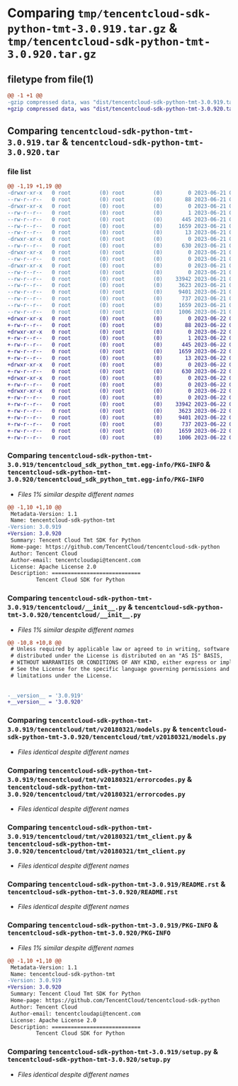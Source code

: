 # Comparing `tmp/tencentcloud-sdk-python-tmt-3.0.919.tar.gz` & `tmp/tencentcloud-sdk-python-tmt-3.0.920.tar.gz`

## filetype from file(1)

```diff
@@ -1 +1 @@
-gzip compressed data, was "dist/tencentcloud-sdk-python-tmt-3.0.919.tar", last modified: Wed Jun 21 00:39:23 2023, max compression
+gzip compressed data, was "dist/tencentcloud-sdk-python-tmt-3.0.920.tar", last modified: Thu Jun 22 00:38:07 2023, max compression
```

## Comparing `tencentcloud-sdk-python-tmt-3.0.919.tar` & `tencentcloud-sdk-python-tmt-3.0.920.tar`

### file list

```diff
@@ -1,19 +1,19 @@
-drwxr-xr-x   0 root         (0) root         (0)        0 2023-06-21 00:39:23.000000 tencentcloud-sdk-python-tmt-3.0.919/
--rw-r--r--   0 root         (0) root         (0)       88 2023-06-21 00:39:23.000000 tencentcloud-sdk-python-tmt-3.0.919/setup.cfg
-drwxr-xr-x   0 root         (0) root         (0)        0 2023-06-21 00:39:23.000000 tencentcloud-sdk-python-tmt-3.0.919/tencentcloud_sdk_python_tmt.egg-info/
--rw-r--r--   0 root         (0) root         (0)        1 2023-06-21 00:39:23.000000 tencentcloud-sdk-python-tmt-3.0.919/tencentcloud_sdk_python_tmt.egg-info/dependency_links.txt
--rw-r--r--   0 root         (0) root         (0)      445 2023-06-21 00:39:23.000000 tencentcloud-sdk-python-tmt-3.0.919/tencentcloud_sdk_python_tmt.egg-info/SOURCES.txt
--rw-r--r--   0 root         (0) root         (0)     1659 2023-06-21 00:39:23.000000 tencentcloud-sdk-python-tmt-3.0.919/tencentcloud_sdk_python_tmt.egg-info/PKG-INFO
--rw-r--r--   0 root         (0) root         (0)       13 2023-06-21 00:39:23.000000 tencentcloud-sdk-python-tmt-3.0.919/tencentcloud_sdk_python_tmt.egg-info/top_level.txt
-drwxr-xr-x   0 root         (0) root         (0)        0 2023-06-21 00:39:23.000000 tencentcloud-sdk-python-tmt-3.0.919/tencentcloud/
--rw-r--r--   0 root         (0) root         (0)      630 2023-06-21 00:39:23.000000 tencentcloud-sdk-python-tmt-3.0.919/tencentcloud/__init__.py
-drwxr-xr-x   0 root         (0) root         (0)        0 2023-06-21 00:39:23.000000 tencentcloud-sdk-python-tmt-3.0.919/tencentcloud/tmt/
--rw-r--r--   0 root         (0) root         (0)        0 2023-06-21 00:39:23.000000 tencentcloud-sdk-python-tmt-3.0.919/tencentcloud/tmt/__init__.py
-drwxr-xr-x   0 root         (0) root         (0)        0 2023-06-21 00:39:23.000000 tencentcloud-sdk-python-tmt-3.0.919/tencentcloud/tmt/v20180321/
--rw-r--r--   0 root         (0) root         (0)        0 2023-06-21 00:39:23.000000 tencentcloud-sdk-python-tmt-3.0.919/tencentcloud/tmt/v20180321/__init__.py
--rw-r--r--   0 root         (0) root         (0)    33942 2023-06-21 00:39:23.000000 tencentcloud-sdk-python-tmt-3.0.919/tencentcloud/tmt/v20180321/models.py
--rw-r--r--   0 root         (0) root         (0)     3623 2023-06-21 00:39:23.000000 tencentcloud-sdk-python-tmt-3.0.919/tencentcloud/tmt/v20180321/errorcodes.py
--rw-r--r--   0 root         (0) root         (0)     9401 2023-06-21 00:39:23.000000 tencentcloud-sdk-python-tmt-3.0.919/tencentcloud/tmt/v20180321/tmt_client.py
--rw-r--r--   0 root         (0) root         (0)      737 2023-06-21 00:39:23.000000 tencentcloud-sdk-python-tmt-3.0.919/README.rst
--rw-r--r--   0 root         (0) root         (0)     1659 2023-06-21 00:39:23.000000 tencentcloud-sdk-python-tmt-3.0.919/PKG-INFO
--rw-r--r--   0 root         (0) root         (0)     1006 2023-06-21 00:39:23.000000 tencentcloud-sdk-python-tmt-3.0.919/setup.py
+drwxr-xr-x   0 root         (0) root         (0)        0 2023-06-22 00:38:07.000000 tencentcloud-sdk-python-tmt-3.0.920/
+-rw-r--r--   0 root         (0) root         (0)       88 2023-06-22 00:38:07.000000 tencentcloud-sdk-python-tmt-3.0.920/setup.cfg
+drwxr-xr-x   0 root         (0) root         (0)        0 2023-06-22 00:38:07.000000 tencentcloud-sdk-python-tmt-3.0.920/tencentcloud_sdk_python_tmt.egg-info/
+-rw-r--r--   0 root         (0) root         (0)        1 2023-06-22 00:38:07.000000 tencentcloud-sdk-python-tmt-3.0.920/tencentcloud_sdk_python_tmt.egg-info/dependency_links.txt
+-rw-r--r--   0 root         (0) root         (0)      445 2023-06-22 00:38:07.000000 tencentcloud-sdk-python-tmt-3.0.920/tencentcloud_sdk_python_tmt.egg-info/SOURCES.txt
+-rw-r--r--   0 root         (0) root         (0)     1659 2023-06-22 00:38:07.000000 tencentcloud-sdk-python-tmt-3.0.920/tencentcloud_sdk_python_tmt.egg-info/PKG-INFO
+-rw-r--r--   0 root         (0) root         (0)       13 2023-06-22 00:38:07.000000 tencentcloud-sdk-python-tmt-3.0.920/tencentcloud_sdk_python_tmt.egg-info/top_level.txt
+drwxr-xr-x   0 root         (0) root         (0)        0 2023-06-22 00:38:07.000000 tencentcloud-sdk-python-tmt-3.0.920/tencentcloud/
+-rw-r--r--   0 root         (0) root         (0)      630 2023-06-22 00:38:07.000000 tencentcloud-sdk-python-tmt-3.0.920/tencentcloud/__init__.py
+drwxr-xr-x   0 root         (0) root         (0)        0 2023-06-22 00:38:07.000000 tencentcloud-sdk-python-tmt-3.0.920/tencentcloud/tmt/
+-rw-r--r--   0 root         (0) root         (0)        0 2023-06-22 00:38:07.000000 tencentcloud-sdk-python-tmt-3.0.920/tencentcloud/tmt/__init__.py
+drwxr-xr-x   0 root         (0) root         (0)        0 2023-06-22 00:38:07.000000 tencentcloud-sdk-python-tmt-3.0.920/tencentcloud/tmt/v20180321/
+-rw-r--r--   0 root         (0) root         (0)        0 2023-06-22 00:38:07.000000 tencentcloud-sdk-python-tmt-3.0.920/tencentcloud/tmt/v20180321/__init__.py
+-rw-r--r--   0 root         (0) root         (0)    33942 2023-06-22 00:38:07.000000 tencentcloud-sdk-python-tmt-3.0.920/tencentcloud/tmt/v20180321/models.py
+-rw-r--r--   0 root         (0) root         (0)     3623 2023-06-22 00:38:07.000000 tencentcloud-sdk-python-tmt-3.0.920/tencentcloud/tmt/v20180321/errorcodes.py
+-rw-r--r--   0 root         (0) root         (0)     9401 2023-06-22 00:38:07.000000 tencentcloud-sdk-python-tmt-3.0.920/tencentcloud/tmt/v20180321/tmt_client.py
+-rw-r--r--   0 root         (0) root         (0)      737 2023-06-22 00:38:07.000000 tencentcloud-sdk-python-tmt-3.0.920/README.rst
+-rw-r--r--   0 root         (0) root         (0)     1659 2023-06-22 00:38:07.000000 tencentcloud-sdk-python-tmt-3.0.920/PKG-INFO
+-rw-r--r--   0 root         (0) root         (0)     1006 2023-06-22 00:38:07.000000 tencentcloud-sdk-python-tmt-3.0.920/setup.py
```

### Comparing `tencentcloud-sdk-python-tmt-3.0.919/tencentcloud_sdk_python_tmt.egg-info/PKG-INFO` & `tencentcloud-sdk-python-tmt-3.0.920/tencentcloud_sdk_python_tmt.egg-info/PKG-INFO`

 * *Files 1% similar despite different names*

```diff
@@ -1,10 +1,10 @@
 Metadata-Version: 1.1
 Name: tencentcloud-sdk-python-tmt
-Version: 3.0.919
+Version: 3.0.920
 Summary: Tencent Cloud Tmt SDK for Python
 Home-page: https://github.com/TencentCloud/tencentcloud-sdk-python
 Author: Tencent Cloud
 Author-email: tencentcloudapi@tencent.com
 License: Apache License 2.0
 Description: ============================
         Tencent Cloud SDK for Python
```

### Comparing `tencentcloud-sdk-python-tmt-3.0.919/tencentcloud/__init__.py` & `tencentcloud-sdk-python-tmt-3.0.920/tencentcloud/__init__.py`

 * *Files 1% similar despite different names*

```diff
@@ -10,8 +10,8 @@
 # Unless required by applicable law or agreed to in writing, software
 # distributed under the License is distributed on an "AS IS" BASIS,
 # WITHOUT WARRANTIES OR CONDITIONS OF ANY KIND, either express or implied.
 # See the License for the specific language governing permissions and
 # limitations under the License.
 
 
-__version__ = '3.0.919'
+__version__ = '3.0.920'
```

### Comparing `tencentcloud-sdk-python-tmt-3.0.919/tencentcloud/tmt/v20180321/models.py` & `tencentcloud-sdk-python-tmt-3.0.920/tencentcloud/tmt/v20180321/models.py`

 * *Files identical despite different names*

### Comparing `tencentcloud-sdk-python-tmt-3.0.919/tencentcloud/tmt/v20180321/errorcodes.py` & `tencentcloud-sdk-python-tmt-3.0.920/tencentcloud/tmt/v20180321/errorcodes.py`

 * *Files identical despite different names*

### Comparing `tencentcloud-sdk-python-tmt-3.0.919/tencentcloud/tmt/v20180321/tmt_client.py` & `tencentcloud-sdk-python-tmt-3.0.920/tencentcloud/tmt/v20180321/tmt_client.py`

 * *Files identical despite different names*

### Comparing `tencentcloud-sdk-python-tmt-3.0.919/README.rst` & `tencentcloud-sdk-python-tmt-3.0.920/README.rst`

 * *Files identical despite different names*

### Comparing `tencentcloud-sdk-python-tmt-3.0.919/PKG-INFO` & `tencentcloud-sdk-python-tmt-3.0.920/PKG-INFO`

 * *Files 1% similar despite different names*

```diff
@@ -1,10 +1,10 @@
 Metadata-Version: 1.1
 Name: tencentcloud-sdk-python-tmt
-Version: 3.0.919
+Version: 3.0.920
 Summary: Tencent Cloud Tmt SDK for Python
 Home-page: https://github.com/TencentCloud/tencentcloud-sdk-python
 Author: Tencent Cloud
 Author-email: tencentcloudapi@tencent.com
 License: Apache License 2.0
 Description: ============================
         Tencent Cloud SDK for Python
```

### Comparing `tencentcloud-sdk-python-tmt-3.0.919/setup.py` & `tencentcloud-sdk-python-tmt-3.0.920/setup.py`

 * *Files identical despite different names*

